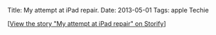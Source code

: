 Title: My attempt at iPad repair.
Date: 2013-05-01
Tags: apple Techie

\[[View the story "My attempt at iPad repair" on Storify](//storify.com/cmsj/my-attempt-at-ipad-repair)\]
